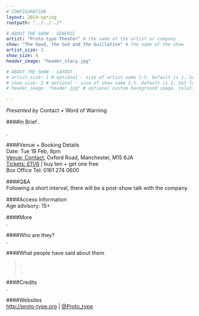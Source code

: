 ```yaml
---
# CONFIGURATION
layout: 2014-spring
rootpath: "../../../"

# ABOUT THE SHOW - GENERIC
artist: "Proto-type Theater" # the name of the artist or company
show: "The Good, the God and the Guillotine" # the name of the show
artist_size: 1
show_size: 4
header_image: "header_stacy.jpg"

# ABOUT THE SHOW - LAYOUT
# artist_size: 1 # optional - size of artist name 1-5. Default is 1. Set longer names to lower values
# show_size: 2 # optional - size of show name 2-5. Default is 2. Set longer names to lower values
# header_image: "header.jpg" # optional custom background image, relative to current page

---
```

*Presented by* Contact + Word of Warning     

####In Brief
.             
               
.        
          
####Venue + Booking Details    
Date: Tue 18 Feb, 8pm     
[Venue: Contact](http://contactmcr.com/visit/getting-here), Oxford Road, Manchester, M15 6JA    
[Tickets: £11/6](https://contactmcr.com/whats-on/12664-proto-type-theater-the-good-the-god-and-the-guillotine/booking) | buy ten + get one free    
Box Office Tel: 0161 274 0600     
        
####Q&A        
Following a short interval, there will be a post-show talk with the company.
                
####Access Information        
Age advisory: 15+        
        
####More            
.            
                  
####Who are they?    
.             
           
####What people have said about them     
>*.*<br>.       
         
####Credits    
.         
    
####Websites        
<http://proto-type.org> | [@Proto_type](https://twitter.com/Proto_type)